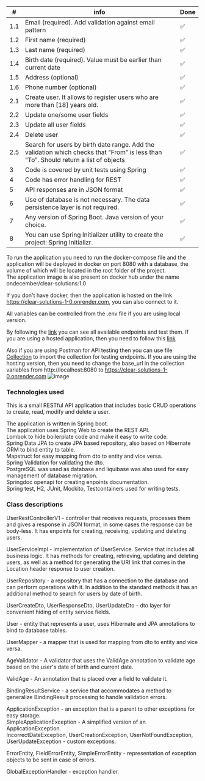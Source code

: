 | #   | info                                                                                                                                 | Done |
|-----|--------------------------------------------------------------------------------------------------------------------------------------|------|
| 1.1 | Email (required). Add validation against email pattern                                                                               | ✅    |
| 1.2 | First name (required)                                                                                                                | ✅    |
| 1.3 | Last name (required)                                                                                                                 | ✅    |
| 1.4 | Birth date (required). Value must be earlier than current date                                                                       | ✅    |
| 1.5 | Address (optional)                                                                                                                   | ✅    |
| 1.6 | Phone number (optional)                                                                                                              | ✅    |
| 2.1 | Create user. It allows to register users who are more than [18] years old.                                                           | ✅    |
| 2.2 | Update one/some user fields                                                                                                          | ✅    |
| 2.3 | Update all user fields                                                                                                               | ✅    |
| 2.4 | Delete user                                                                                                                          | ✅    |
| 2.5 | Search for users by birth date range. Add the validation which checks that “From” is less than “To”. Should return a list of objects | ✅    |
| 3   | Code is covered by unit tests using Spring                                                                                           | ✅    |
| 4   | Code has error handling for REST                                                                                                     | ✅    |
| 5   | API responses are in JSON format                                                                                                     | ✅    |
| 6   | Use of database is not necessary. The data persistence layer is not required.                                                        | ✅    |
| 7   | Any version of Spring Boot. Java version of your choice.                                                                             | ✅    |
| 8   | You can use Spring Initializer utility to create the project: Spring Initializr.                                                     | ✅    |


To run the application you need to run the docker-compose file and the application will be deployed in docker on port 8080 with a database, the volume of which will be located in the root folder of the project.
<br>
The application image is also present on docker hub under the name ondecember/clear-solutions:1.0

If you don't have docker, then the application is hosted on the link https://clear-solutions-1-0.onrender.com, you can also connect to it.

All variables can be controlled from the .env file if you are using local version.

By following the [link](http://localhost:8080/swagger-ui/index.html) you can see all available endpoints and test them. If you are using a hosted application, then you need to follow this [link](https://clear-solutions-1-0.onrender.com/swagger-ui/index.html)

Also if you are using Postman for API testing then you can use file [Collection](Clear-Solutions.postman_collection.json) to import the collection for testing endpoints. If you are using the hosting version, then you need to change the base_url in the collection variables from http://localhost:8080 to https://clear-solutions-1-0.onrender.com
![image](https://github.com/Y-Maxym/Clear-Solutions-task/assets/121685289/349b45a6-dd62-4544-a7bc-acf4ca9ae7a6)

### Technologies used
This is a small RESTful API application that includes basic CRUD operations to create, read, modify and delete a user.

The application is written in Spring boot.<br>
The application uses Spring Web to create the REST API.<br>
Lombok to hide boilerplate code and make it easy to write code.<br>
Spring Data JPA to create JPA based repository, also based on Hibernate ORM to bind entity to table.<br>
Mapstruct for easy mapping from dto to entity and vice versa.<br>
Spring Validation for validating the dto.<br>
PostgreSQL was used as database and liquibase was also used for easy management of database migration.<br>
Springdoc openapi for creating enpoints documentation.<br>
Spring test, H2, JUnit, Mockito, Testcontainers used for writing tests.<br>

### Class descriptions

UserRestControllerV1 - controller that receives requests, processes them and gives a response in JSON format, in some cases the response can be body-less. It has enpoints for creating, receiving, updating and deleting users.

UserServiceImpl - implementation of UserService. Service that includes all business logic. It has methods for creating, retrieving, updating and deleting users, as well as a method for generating the URI link that comes in the Location header response to user creation.

UserRepository - a repository that has a connection to the database and can perform operations with it. In addition to the standard methods it has an additional method to search for users by date of birth.

UserCreateDto, UserResponseDto, UserUpdateDto - dto layer for convenient hiding of entity service fields.

User - entity that represents a user, uses Hibernate and JPA annotations to bind to database tables.

UserMapper - a mapper that is used for mapping from dto to entity and vice versa.

AgeValidator - A validator that uses the ValidAge annotation to validate age based on the user's date of birth and current date.

ValidAge - An annotation that is placed over a field to validate it.

BindingResultService - a service that accommodates a method to generalize BindingResult processing to handle validation errors.

ApplicationException - an exception that is a parent to other exceptions for easy storage.<br>
SimpleApplicationException - A simplified version of an ApplicationException.<br>
IncorrectDateException, UserCreationException, UserNotFoundException, UserUpdateException - custom exceptions.

ErrorEntity, FieldErrorEntity, SimpleErrorEntity - representation of exception objects to be sent in case of errors.

GlobalExceptionHandler - exception handler.
